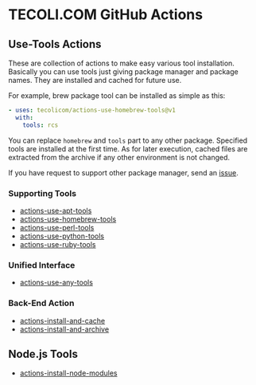 # TECOLI.COM GitHub Actions

## Use-Tools Actions

These are collection of actions to make easy various tool
installation.  Basically you can use tools just giving package manager
and package names.  They are installed and cached for future use.

For example, brew package tool can be installed as simple as this:

```yaml
- uses: tecolicom/actions-use-homebrew-tools@v1
  with:
    tools: rcs
```

You can replace `homebrew` and `tools` part to any other package.
Specified tools are installed at the first time.  As for later
execution, cached files are extracted from the archive if any other
environment is not changed.

If you have request to support other package manager, send an
[issue](https://github.com/tecolicom/actions/issues).

### Supporting Tools

- [actions-use-apt-tools](https://github.com/tecolicom/actions-use-apt-tools)
- [actions-use-homebrew-tools](https://github.com/tecolicom/actions-use-homebrew-tools)
- [actions-use-perl-tools](https://github.com/tecolicom/actions-use-perl-tools)
- [actions-use-python-tools](https://github.com/tecolicom/actions-use-python-tools)
- [actions-use-ruby-tools](https://github.com/tecolicom/actions-use-ruby-tools)

### Unified Interface

- [actions-use-any-tools](https://github.com/tecolicom/actions-use-any-tools)

### Back-End Action

- [actions-install-and-cache](https://github.com/tecolicom/actions-install-and-cache)
- [actions-install-and-archive](https://github.com/tecolicom/actions-install-and-archive)

## Node.js Tools

- [actions-install-node-modules](https://github.com/tecolicom/actions-install-node-modules)
